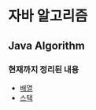 # 자바 알고리즘

Java Algorithm
----------------------

### 현재까지 정리된 내용

- [배열](https://github.com/gloz0315/Algorithm/tree/main/배열)
- [스택](https://github.com/gloz0315/Algorithm/tree/main/%EC%8A%A4%ED%83%9D%2C%ED%81%90)

